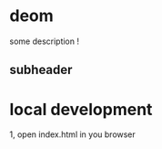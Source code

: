 # deom 

some description !

## subheader

# local development 
1, open index.html in you browser 

















